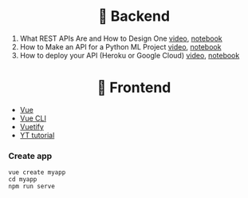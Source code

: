 <h1 align="center">🌚 Backend</h1>

1. What REST APIs Are and How to Design One        [video](https://youtu.be/jE6UNVWVTdQ), [notebook](https://www.kaggle.com/rtatman/careercon-intro-to-apis)
2. How to Make an API for a Python ML Project      [video](https://youtu.be/_WSiZ1NREh4), [notebook](https://www.kaggle.com/rtatman/careercon-making-an-app-from-your-modeling-code)
3. How to deploy your API (Heroku or Google Cloud) [video](https://youtu.be/Fxyp8zZ15xo), [notebook](https://www.kaggle.com/rtatman/careercon-deploying-apis-on-heroku-appengine)


<h1 align="center">🌝 Frontend</h1>

- [Vue](https://vuejs.org)
- [Vue CLI](https://cli.vuejs.org)
- [Vuetify](https://vuetifyjs.com)
- [YT tutorial](https://www.youtube.com/watch?v=Wy9q22isx3U)

### Create app
```
vue create myapp
cd myapp
npm run serve
```

